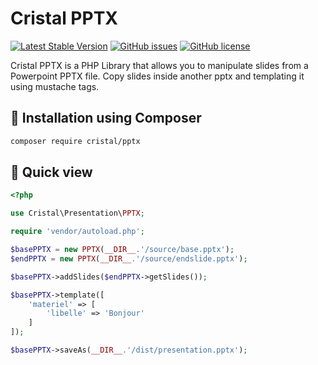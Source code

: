 # Cristal PPTX

[![Latest Stable Version](https://img.shields.io/packagist/v/cristal/pptx.svg?style=flat-square)](https://packagist.org/packages/cristal/pptx)
[![GitHub issues](https://img.shields.io/github/issues/cristalTeam/pptx.svg?style=flat-square)](https://github.com/cristalTeam/pptx/issues)
[![GitHub license](https://img.shields.io/github/license/cristalTeam/pptx.svg?style=flat-square)](https://github.com/cristalTeam/pptx/blob/master/LICENSE)

Cristal PPTX is a PHP Library that allows you to manipulate slides from a Powerpoint PPTX file. Copy slides inside another pptx and templating it using mustache tags.  

## :rocket: Installation using Composer

```bash
composer require cristal/pptx
```

## :eyes: Quick view 

```php
<?php

use Cristal\Presentation\PPTX;

require 'vendor/autoload.php';

$basePPTX = new PPTX(__DIR__.'/source/base.pptx');
$endPPTX = new PPTX(__DIR__.'/source/endslide.pptx');

$basePPTX->addSlides($endPPTX->getSlides());

$basePPTX->template([
    'materiel' => [
        'libelle' => 'Bonjour'
    ]
]);

$basePPTX->saveAs(__DIR__.'/dist/presentation.pptx');
```

